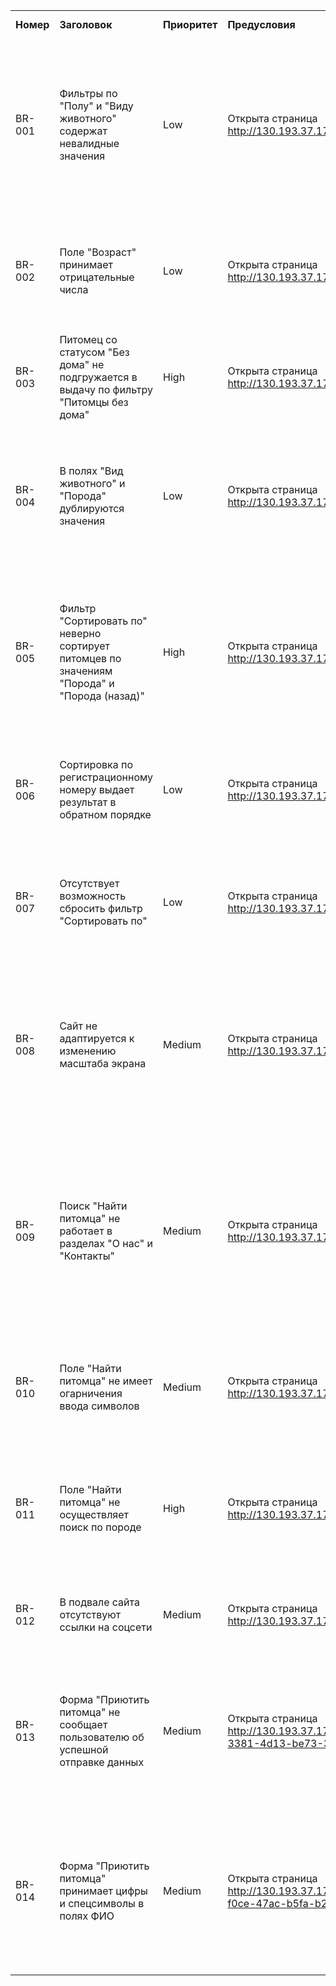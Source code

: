 | | | | | | | | | |
|-|-|-|-|-|-|-|-|-|
|**Номер**|**Заголовок**|**Приоритет**|**Предусловия**|**Шаги воспроизведения**|**Фактический результат**|**Ожидаемый результат**|**Окружение**|**Комментарий**|
|BR-001|Фильтры по "Полу"  и "Виду животного" содержат невалидные значения|Low|Открыта страница http://130.193.37.179/app/pets|<p>1. Нажать на поле "Пол" в блоке фильтрации</p> <p>2. Нажать на поле "Вид животного"</p>|<p>В параметре "Пол" есть такие значения, как: "вилка", "зеленый", "розетка", "кабель"</p> <p>В параметре "Вид животного" есть значение "Герой"</p>|<p>В списке параметра "Пол" отображаются только значения пола</p> <p>В списке параметра "Вид животного" отображаются только значения видов животных</p>|Windows 11  Google Chrome 107.0.5304.88| |
|BR-002|Поле "Возраст" принимает отрицательные числа|Low|Открыта страница http://130.193.37.179/app/pets|<p>1. Нажать на поле "Возраст" в блоке фильтрации</p> <p>2. Ввести отрицательное число (например, "-10")</p>|Строка ввода принимает знак "-"|Строка ввода не принимает знак "-"|Windows 11  Google Chrome 107.0.5304.88| |
|BR-003|Питомец со статусом "Без дома" не подгружается в выдачу по фильтру "Питомцы без дома"|High|Открыта страница http://130.193.37.179/app/pets|1. Нажать на кнопку "Питомцы без дома"|В результатах нет питомца по имени Сэм, имеющего статус "без дома"|На странице остаются 2 питомца, имеющие статус "без дома"|Windows 11  Google Chrome 107.0.5304.88|TC-001|
|BR-004|В полях "Вид животного" и "Порода" дублируются значения |Low|Открыта страница http://130.193.37.179/app/pets|<p>1. Нажать на поле "Вид животного"</p> <p>2. Нажать на поле "Порода"</p>|<p>В поле "Вид животного" дублируется значение "Обезьянка".</p> <p>В поле "Порода" дублируется значение "Питбуль"</p>|Значения каждого параметра фильтра уникальны|Windows 11  Google Chrome 107.0.5304.88| |
|BR-005|Фильтр "Сортировать по" неверно сортирует питомцев по значениям "Порода" и "Порода (назад)"|High|Открыта страница http://130.193.37.179/app/pets|<p>1. Нажать на поле "Сортировать по"</p> <p>2. В выпадающем списке выбрать "Порода"</p> <p>3. Нажать на поле "Сортировать по"</p> <p>4. Выбрать "Порода (назад)"</p>|Алфавитный порядок нарушен|Животные отсортированы по породе в алфавитном порядке|Windows 11  Google Chrome 107.0.5304.88| |
|BR-006|Сортировка по регистрационному номеру выдает результат в обратном порядке|Low|Открыта страница http://130.193.37.179/app/pets|<p>1. Нажать на поле "Сортировать по"</p> <p>2. В выпадающем списке выбрать "Регистрационный номер"</p>|Животные отсортированы по регистрационному номеру в обратном алфавитном порядке|Животные отсортированы по регистрационному номеру в алфавитном порядке|Windows 11  Google Chrome 107.0.5304.88| |
|BR-007|Отсутствует возможность сбросить фильтр "Сортировать по"|Low|Открыта страница http://130.193.37.179/app/pets|<p>1. Нажать на поле "Сортировать по"</p> <p>2. Выбрать любой параметр в выпадающем списке</p>|В выпадающем списке нельзя выбрать пустое значение.<br>Фильтр сбрасывается только после обновления страницы|В выпадающем списке можно выбрать пустое значение |Windows 11  Google Chrome 107.0.5304.88| |
|BR-008|Сайт не адаптируется к изменению масштаба экрана|Medium|Открыта страница http://130.193.37.179/app/pets|<p>1. Открыть DevTools</p> <p>2. Обновить страницу</p> <p>3. Нажать в DevTools на кнопку "Toggle device toolbar" или сочетание клавиш Ctrl+Shift+M</p>|Верстка страниц не масштабируется|Сайт адаптивен для масштаба мобильных устройств|Windows 11  Google Chrome 107.0.5304.88||
|BR-009|Поиск "Найти питомца" не работает в разделах "О нас" и "Контакты"|Medium|Открыта страница http://130.193.37.179/app/about|<p>1. Открыть DevTools</p> <p>2. Ввести в поле "Найти питомца" несколько любых символов</p> <p>3. Перейти в раздел "Контакты"</p> <p>4. Ввести в поле "Найти питомца" несколько любых символов</p>|Ввод символов не отправляет запрос на сервер|Ввод символов отправляет запрос на сервер|Windows 11  Google Chrome 107.0.5304.88| |
|BR-010|Поле "Найти питомца" не имеет огарничения ввода символов|Medium|Открыта страница http://130.193.37.179/app/pets|<p>1. Нажать на поле ввода "Найти питомца"</p> <p>2. Вставить в поле строку из 2000 символов</p>|Поле принимает всю строку|Поле принимает ограниченое количество символов|Windows 11  Google Chrome 107.0.5304.88|Путь: //*[@id="__BVID__10"]|
|BR-011|Поле "Найти питомца" не осуществляет поиск по породе |High|Открыта страница http://130.193.37.179/app/pets|<p>1. Нажать на поле ввода "Найти питомца"</p> <p>2. Ввести породу любого существующего на сайте питомца (питбуль)</p>|Осуществлен поиск. Результат поиска: "приют пуст"|Осуществлен поиск. Результат вывел питбуля по кличке Феликс|Windows 11  Google Chrome 107.0.5304.88  Также проверено в Яндекс.Браузер 22.9.4.863|TC-002|
|BR-012|В подвале сайта отсутствуют ссылки на соцсети |Medium|Открыта страница http://130.193.37.179/app/contact|1. Нажать на иконку социальной сети в подвале страницы (например, Telegram)|Нет ссылки на соцсеть|Осуществлен переход на аккаунт в соцсети|Windows 11  Google Chrome 107.0.5304.88|Путь: //*[@id="app"]/div/div/div|
|BR-013|Форма "Приютить питомца" не сообщает пользователю об успешной отправке данных |Medium|Открыта страница http://130.193.37.179/app/pets/70a41546-3381-4d13-be73-3096ef0cbe0b|<p>1. Нажать на кнопку "Приютить"</p> <p>2. Заполнить форму валидными значениями</p> <p>3. Нажать кнопку "Да"</p>|Форма не обновлется и не выдает сообщений об успешной отправке.<br>При повторном нажатии кнопки "Да" успешно создается запрос с теми же данными, но с новым ID|Появляется сообщение об успешной отправке|Windows 11  Google Chrome 107.0.5304.88|TC-006|
|BR-014|Форма "Приютить питомца" принимает цифры и спецсимволы в полях ФИО|Medium|Открыта страница http://130.193.37.179/app/pets/1708750b-f0ce-47ac-b5fa-b24310d167fd|<p>1. Нажать кнопку "Приютить"</p> <p>2. Ввести числа в поля "Имя", "Фамилия"</p> <p>3. Ввести спецсимволы в поле "Отчество"</p> <p>4. Нажать "Да"</p>|Данные успешно введены. Поля отмечены зеленой галочкой|Ошибка ввода. Появляется сообщение об ошибке с пояснением проблемы|Windows 11  Google Chrome 107.0.5304.88|TC-007|